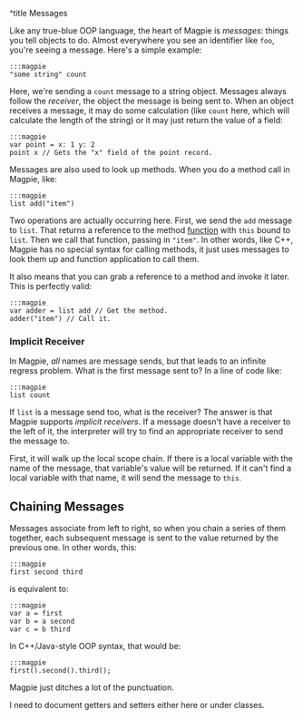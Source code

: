 ^title Messages

Like any true-blue OOP language, the heart of Magpie is *messages*: things you tell objects to do. Almost everywhere you see an identifier like `foo`, you're seeing a message. Here's a simple example:

    :::magpie
    "some string" count

Here, we're sending a `count` message to a string object. Messages always follow the *receiver*, the object the message is being sent to. When an object receives a message, it may do some calculation (like `count` here, which will calculate the length of the string) or it may just return the value of a field:

    :::magpie
    var point = x: 1 y: 2
    point x // Gets the "x" field of the point record.

Messages are also used to look up methods. When you do a method call in Magpie, like:

    :::magpie
    list add("item")

Two operations are actually occurring here. First, we send the `add` message to `list`. That returns a reference to the method [function](functions.html) with `this` bound to `list`. Then we call that function, passing in `"item"`. In other words, like C++, Magpie has no special syntax for calling methods, it just uses messages to look them up and function application to call them.

It also means that you can grab a reference to a method and invoke it later. This is perfectly valid:

    :::magpie
    var adder = list add // Get the method.
    adder("item") // Call it.

### Implicit Receiver

In Magpie, *all* names are message sends, but that leads to an infinite regress problem. What is the first message sent to? In a line of code like:

    :::magpie
    list count

If `list` is a message send too, what is the receiver? The answer is that Magpie supports *implicit receivers*. If a message doesn't have a receiver to the left of it, the interpreter will try to find an appropriate receiver to send the message to.

First, it will walk up the local scope chain. If there is a local variable with the name of the message, that variable's value will be returned. If it can't find a local variable with that name, it will send the message to `this`.

## Chaining Messages

Messages associate from left to right, so when you chain a series of them together, each subsequent message is sent to the value returned by the previous one. In other words, this:

    :::magpie
    first second third

is equivalent to:

    :::magpie
    var a = first
    var b = a second
    var c = b third

In C++/Java-style OOP syntax, that would be:

    :::magpie
    first().second().third();

Magpie just ditches a lot of the punctuation.

<p class="future">
I need to document getters and setters either here or under classes.
</p>

